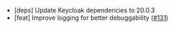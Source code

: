 * [deps] Update Keycloak dependencies to 20.0.3
* [feat] Improve logging for better debuggability ([#131][i131])

[i131]: https://github.com/sventorben/keycloak-home-idp-discovery/issues/131

